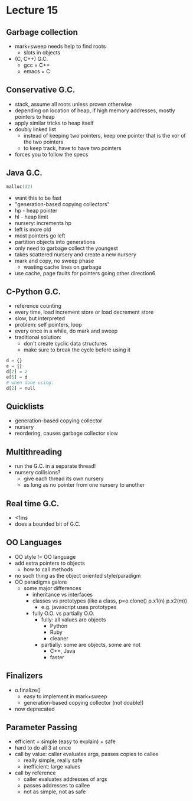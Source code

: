 # Lecture 15

## Garbage collection
- mark+sweep needs help to find roots
  - slots in objects
- (C, C++) G.C.
  - gcc = C++
  - emacs = C

## Conservative G.C.
- stack, assume all roots unless proven otherwise
- depending on location of heap, if high memory addresses, mostly pointers to heap
- apply similar tricks to heap itself
- doubly linked list
  - instead of keeping two pointers, keep one pointer that is the xor of the two pointers
  - to keep track, have to have two pointers
- forces you to follow the specs

## Java G.C.
```c
malloc(32)
```
- want this to be fast
- "generation-based copying collectors"
- hp - heap pointer
- hl - heap limit
- nursery: increments hp
- left is more old
- most pointers go left
- partition objects into generations
- only need to garbage collect the youngest
- takes scattered nursery and create a new nursery
- mark and copy, no sweep phase
  - wasting cache lines on garbage
- use cache, page faults for pointers going other direction6

## C-Python G.C.
- reference counting
- every time, load increment store or load decrement store
- slow, but interpreted
- problem: self pointers, loop
- every once in a while, do mark and sweep
- traditional solution:
  - don't create cyclic data structures
  - make sure to break the cycle before using it
```python
d = {}
e = {}
d[2] = 2
e[5] = d
# when done using:
d[2] = null
```

## Quicklists
- generation-based copying collector
- nursery
- reordering, causes garbage collector slow

## Multithreading
- run the G.C. in a separate thread!
- nursery collisions?
  - give each thread its own nursery
  - as long as no pointer from one nursery to another

## Real time G.C.
- <1ms
- does a bounded bit of G.C.

## OO Languages
- OO style != OO language
- add extra pointers to objects
  - how to call methods
- no such thing as the object oriented style/paradigm
- OO paradigms galore
  - some major differences
    - inheritance vs interfaces
    - classes vs prototypes (like a class, p=o.clone() p.x1(n) p.x2(m))
      - e.g. javascript uses prototypes
    - fully O.O. vs partially O.O.
      - fully: all values are objects
        - Python
        - Ruby
        - cleaner
      - partially: some are objects, some are not
        - C++, Java
        - faster

## Finalizers
- o.finalize()
  - easy to implement in mark+sweep
  - generation-based copying collector (not doable!)
- now deprecated

## Parameter Passing
- efficient + simple (easy to explain) + safe
- hard to do all 3 at once
- call by value: caller evaluates args, passes copies to callee
  - really simple, really safe
  - inefficient: large values
- call by reference
  - caller evaluates addresses of args
  - passes addresses to callee
  - not as simple, not as safe